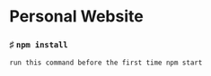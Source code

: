 
# Personal Website


### &#x266f; `npm install`
```
run this command before the first time npm start
```
